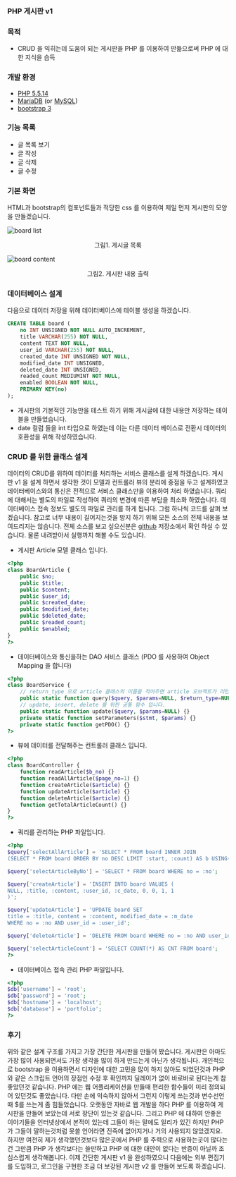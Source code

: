 ### PHP 게시판 v1

### 목적
* CRUD 을 익히는데 도움이 되는 게시판을 PHP 를 이용하여 만듦으로써 PHP 에 대한 지식을 습득

### 개발 환경
* [PHP 5.5.14](http://php.net)
* [MariaDB](https://www.mariadb.org) (or [MySQL](http://www.mysql.com))
* [bootstrap 3](http://www.getbootstrap.com)

### 기능 목록
* 글 목록 보기
* 글 작성
* 글 삭제
* 글 수정

### 기본 화면
HTML과 bootstrap의 컴포넌트들과 적당한 css 를 이용하여 제일 먼저 게시판의 모양을 만들겠습니다.

![board list](https://dl.dropboxusercontent.com/u/31464666/blog/php-portfolio/board_v1_list.jpg)
<p style="text-align:center">그림1. 게시글 목록</p>

![board content](https://dl.dropboxusercontent.com/u/31464666/blog/php-portfolio/board_v1_content.jpg)
<p style="text-align:center">그림2. 게시판 내용 출력</p>

### 데이터베이스 설계
다음으로 데이터 저장을 위해 데이터베이스에 테이블 생성을 하겠습니다.

```sql
CREATE TABLE board (
    no INT UNSIGNED NOT NULL AUTO_INCREMENT,
	title VARCHAR(255) NOT NULL,
    content TEXT NOT NULL,
    user_id VARCHAR(255) NOT NULL,
    created_date INT UNSIGNED NOT NULL,
    modified_date INT UNSIGNED,
    deleted_date INT UNSIGNED,
    readed_count MEDIUMINT NOT NULL,
    enabled BOOLEAN NOT NULL,
    PRIMARY KEY(no)
);
```

* 게시판의 기본적인 기능만을 테스트 하기 위해 게시글에 대한 내용만 저장하는 테이블을 만들었습니다.
* date 컬럼 들을 int 타입으로 하였는데 이는 다른 데이터 베이스로 전환시 데이터의 호환성을 위해 작성하였습니다.

### CRUD 를 위한 클래스 설계
데이터의 CRUD를 위하여 데이터를 처리하는 서비스 클래스를 설계 하겠습니다.
게시판 v1 을 설계 하면서 생각한 것이 모델과 컨트롤러 뷰의 분리에 중점을 두고 설계하였고 데이터베이스와의 통신은 전적으로 서비스 클래스만을 이용하여 처리 하였습니다.
쿼리에 대해서는 별도의 파일로 작성하여 쿼리의 변경에 따른 부담을 최소화 하였습니다.
데이터베이스 접속 정보도 별도의 파일로 관리를 하게 됩니다.
그럼 하나씩 코드를 살펴 보겠습니다. 참고로 너무 내용이 길어지는것을 방지 하기 위해 모든 소스의 전체 내용을 보여드리지는 않습니다. 전체 소스를 보고 싶으신분은 [github](https://github.com/Hana-Lee/php-portfolio) 저장소에서 확인 하실 수 있습니다. 물론 내려받아서 실행까지 해볼 수도 있습니다.

* 게시판 Article 모델 클래스 입니다.

```php
<?php
class BoardArticle {
	public $no;
	public $title;
	public $content;
	public $user_id;
	public $created_date;
	public $modified_date;
	public $deleted_date;
	public $readed_count;
	public $enabled;
}
?>
```

* 데이터베이스와 통신을하는 DAO 서비스 클래스 (PDO 를 사용하여 Object Mapping 을 합니다)

```php
<?php
class BoardService {
	// return_type 으로 article 클래스의 이름을 적어주면 article 오브젝트가 리턴됩니다.
    public static function query($query, $params=NULL, $return_type=NULL){}
    // update, insert, delete 를 위한 공통 함수 입니다.
    public static function update($query, $params=NULL) {}
    private static function setParameters($stmt, $params) {}
    private static function getPDO() {}
?>
```

* 뷰에 데이터를 전달해주는 컨트롤러 클래스 입니다.

```php
<?php
class BoardController {
	function readArticle($b_no) {}
	function readAllArticle($page_no=1) {}
	function createArticle($article) {}
	function updateArticle($article) {}
	function deleteArticle($article) {}
	function getTotalArticleCount() {}
}
?>
```

* 쿼리를 관리하는 PHP 파일입니다.

```php
<?php
$query['selectAllArticle'] = 'SELECT * FROM board INNER JOIN
(SELECT * FROM board ORDER BY no DESC LIMIT :start, :count) AS b USING(no)';

$query['selectArticleByNo'] = 'SELECT * FROM board WHERE no = :no';

$query['createArticle'] = 'INSERT INTO board VALUES (
NULL, :title, :content, :user_id, :c_date, 0, 0, 1, 1
)';

$query['updateArticle'] = 'UPDATE board SET 
title = :title, content = :content, modified_date = :m_date
WHERE no = :no AND user_id = :user_id';

$query['deleteArticle'] = 'DELETE FROM board WHERE no = :no AND user_id = :user_id';

$query['selectArticleCount'] = 'SELECT COUNT(*) AS CNT FROM board';
?>
```

* 데이터베이스 접속 관리 PHP 파일입니다.

```php
<?php
$db['username'] = 'root';
$db['password'] = 'root';
$db['hostname'] = 'localhost';
$db['database'] = 'portfolio';
?>
```

### 후기

위와 같은 설계 구조를 가지고 가장 간단한 게시판을 만들어 봤습니다.
게시판은 아마도 가장 많이 사용되면서도 가장 생각을 많이 하게 만드는게 아닌가 생각됩니다.
개인적으로 bootstrap 을 이용하면서 디자인에 대한 고민을 많이 하지 않아도 되었던것과 PHP 와 같은 스크립트 언어의 장점인 수정 후 확인까지 딜레이가 없이 바로바로 된다는게 참 좋았던것 같습니다.
PHP 에는 웹 어플리케이션을 만들때 편리한 함수들이 미리 정의되어 있던것도 좋았습니다. 다만 손에 익숙하지 않아서 그런지 <?php ?> 이렇게 쓰는것과 변수선언때 $를 쓰는게 좀 힘들었습니다.
오랫동안 자바로 웹 개발을 하다 PHP 를 이용하여 게시판을 만들어 보았는데 서로 장단이 있는것 같습니다.
그리고 PHP 에 대하여 안좋은 이야기들을 인터넷상에서 본적이 있는데 그들이 하는 말에도 일리가 있긴 하지만 PHP 가 그들이 말하는것처럼 못쓸 언어라면 진즉에 없어지거나 거의 사용되지 않았겠지요.
하지만 여전히 제가 생각했던것보다 많은곳에서 PHP 를 주력으로 사용하는곳이 많다는건 그만큼 PHP 가 생각보다는 쓸만하고 PHP 에 대한 대안이 없다는 반증이 아닐까 조심스럽게 생각해봅니다.
이제 간단한 게시판 v1 을 완성하였으니 다음에는 외부 편집기를 도입하고, 로그인을 구현한 조금 더 보강된 게시판 v2 를 만들어 보도록 하겠습니다.
